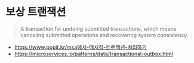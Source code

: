 # 보상 트랜잭션

> A transaction for undoing submitted transactions, which means canceling submitted operations and recovering system consistency.

- https://www.popit.kr/msa에서-메시징-트랜잭션-처리하기
- https://microservices.io/patterns/data/transactional-outbox.html
